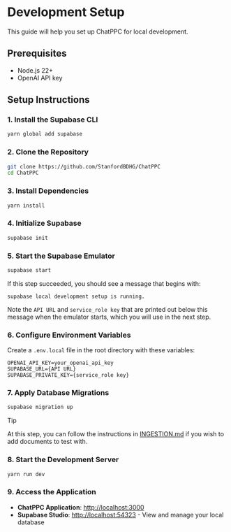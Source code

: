 # Development Setup

This guide will help you set up ChatPPC for local development.

## Prerequisites

- Node.js 22+ 
- OpenAI API key

## Setup Instructions

### 1. Install the Supabase CLI

```bash
yarn global add supabase
```

### 2. Clone the Repository

```bash
git clone https://github.com/StanfordBDHG/ChatPPC
cd ChatPPC
```

### 3. Install Dependencies

```bash
yarn install
```

### 4. Initialize Supabase

```bash
supabase init
```

### 5. Start the Supabase Emulator

```bash
supabase start
```

If this step succeeded, you should see a message that begins with:

```
supabase local development setup is running.
```

Note the `API URL` and `service_role key` that are printed out below this message when the emulator starts, which you will use in the next step.

### 6. Configure Environment Variables

Create a `.env.local` file in the root directory with these variables:

```env
OPENAI_API_KEY=your_openai_api_key
SUPABASE_URL={API URL}
SUPABASE_PRIVATE_KEY={service_role key}
```

### 7. Apply Database Migrations

```bash
supabase migration up
```

> [!TIP]
> At this step, you can follow the instructions in [INGESTION.md](./INGESTION.md) if you wish to add documents to test with.

### 8. Start the Development Server

```bash
yarn run dev
```

### 9. Access the Application

- **ChatPPC Application**: [http://localhost:3000](http://localhost:3000)
- **Supabase Studio**: [http://localhost:54323](http://localhost:54323) - View and manage your local database